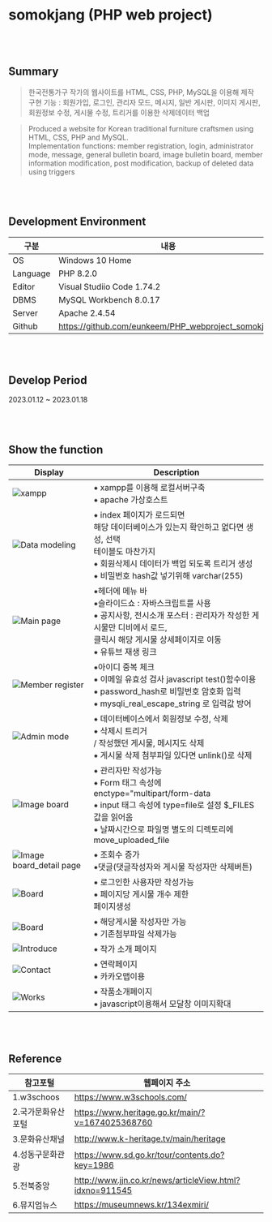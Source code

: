 # somokjang (PHP web project)
</br></br>
## Summary
>한국전통가구 작가의 웹사이트를 HTML, CSS, PHP, MySQL을 이용해 제작</br>
구현 기능 : 회원가입, 로그인, 관리자 모드, 메시지, 일반 게시판, 이미지 게시판, 회원정보 수정, 게시물 수정, 트리거를 이용한 삭제데이터 백업</br>


>Produced a website for Korean traditional furniture craftsmen using HTML, CSS, PHP and MySQL.</br>
Implementation functions: member registration, login, administrator mode, message, general bulletin board, image bulletin board, member information modification, post modification, backup of deleted data using triggers

</br></br>
## Development Environment
|구분|내용|
|---|------------------|
|OS|Windows 10 Home|
|Language|PHP 8.2.0 |
|Editor|Visual Studiio Code 1.74.2 |
|DBMS|MySQL Workbench 8.0.17 |
|Server|Apache 2.4.54|
|Github|https://github.com/eunkeem/PHP_webproject_somokjang|

</br></br>
## Develop Period
2023.01.12 ~ 2023.01.18

</br></br>
## Show the function
|Display|Description|
|---|---|
|![xampp](https://user-images.githubusercontent.com/115531855/213119900-596178ad-de1c-4e52-aae0-a27b9127eb9a.JPG)| ⁕ xampp를 이용해 로컬서버구축</br> ⁕ apache 가상호스트|
|![Data modeling](https://user-images.githubusercontent.com/115531855/213090495-7c23dc09-c31a-45c8-a809-74d0836390fc.PNG)| ⁕ index 페이지가 로드되면 <br/>해당 데이터베이스가 있는지 확인하고 없다면 생성, 선택 <br/>테이블도 마찬가지<br/>  ⁕ 회원삭제시 데이터가 백업 되도록 트리거 생성 <br/> ⁕ 비밀번호 hash값 넣기위해 varchar(255)|
|![Main page](https://user-images.githubusercontent.com/115531855/213092569-2c100b6c-1162-4e48-86f6-99dfbc15b83a.jpeg) | ⁕헤더에 메뉴 바</br>⁕슬라이드쇼 : 자바스크립트를 사용</br> ⁕ 공지사항, 전시소개 포스터 : 관리자가 작성한 게시물만 디비에서 로드, </br> 클릭시 해당 게시물 상세페이지로 이동</br> ⁕ 유튜브 재생 링크 |
|![Member register](https://user-images.githubusercontent.com/115531855/213094265-a7229669-5e80-4856-9a3b-2fc2dfaf02df.jpeg)| ⁕아이디 중복 체크</br> ⁕ 이메일 유효성 검사 javascript test()함수이용</br>⁕ password_hash로 비밀번호 암호화 입력 </br> ⁕ mysqli_real_escape_string 로 입력값 방어 |
|![Admin mode](https://user-images.githubusercontent.com/115531855/213098223-ddacb6ca-c665-4eea-b7ea-4f2239ce0e39.jpeg)| ⁕ 데이터베이스에서 회원정보 수정, 삭제</br> ⁕ 삭제시 트리거</br> / 작성했던 게시물, 메시지도 삭제 </br> ⁕ 게시물 삭제 첨부파일 있다면 unlink()로 삭제 |
|![Image board](https://user-images.githubusercontent.com/115531855/213099243-d275b31f-f207-4a33-a37f-20c30f199639.jpeg)| ⁕ 관리자만 작성가능</br> ⁕	Form 태그 속성에 enctype="multipart/form-data</br> ⁕ input 태그 속성에 type=file로 설정 $_FILES값을 읽어옴 </br> ⁕ 날짜시간으로 파일명 별도의 디렉토리에 move_uploaded_file|
|![Image board_detail page](https://user-images.githubusercontent.com/115531855/213099821-eccc0d86-81de-47aa-802a-2a5abafe5834.jpeg)| ⁕ 조회수 증가</br> ⁕댓글(댓글작성자와 게시물 작성자만 삭제버튼) |
|![Board](https://user-images.githubusercontent.com/115531855/213100317-5a938163-8599-4617-8582-bf796c1ee0fa.jpeg)| ⁕ 로그인한 사용자만 작성가능 </br> ⁕ 페이지당 게시물 개수 제한 </br> 페이지생성 |
|![Board](https://user-images.githubusercontent.com/115531855/213101904-f6e3978c-cbbc-4c01-9533-cbdff573b17f.jpeg)| ⁕ 해당게시물 작성자만 가능</br> ⁕ 기존첨부파일 삭제가능|
|![Introduce](https://user-images.githubusercontent.com/115531855/213102562-70394bf1-6e7c-43f1-b7f9-f581f08829b5.jpeg)| ⁕ 작가 소개 페이지 |
|![Contact](https://user-images.githubusercontent.com/115531855/213102627-38772638-daa0-4f5c-a87f-cf910059840c.jpeg)| ⁕ 연락페이지 </br> ⁕ 카카오맵이용|
|![Works](https://user-images.githubusercontent.com/115531855/213102995-764de0b2-0eeb-4929-89a1-0ff1e15ca031.jpeg)| ⁕ 작품소개페이지</br> ⁕ javascript이용해서 모달창 이미지확대|

</br></br>
## Reference
|참고포털|웹페이지 주소|
|---|---|
|1.w3schoos|https://www.w3schools.com/|
|2.국가문화유산포털|https://www.heritage.go.kr/main/?v=1674025368760|
|3.문화유산채널|http://www.k-heritage.tv/main/heritage|
|4.성동구문화관광|https://www.sd.go.kr/tour/contents.do?key=1986|
|5.전북중앙|http://www.jjn.co.kr/news/articleView.html?idxno=911545|
|6.뮤지엄뉴스|https://museumnews.kr/134exmiri/|
